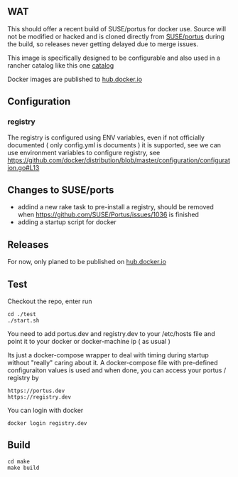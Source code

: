 ## WAT

This should offer a recent build of SUSE/portus for docker use. Source will not be modified or hacked and is cloned directly from [SUSE/portus](https://github.com/SUSE/Portus) during the build, so releases never getting delayed due to merge issues.

This image is specifically designed to be configurable and also used in a rancher catalog like this one [catalog](https://github.com/EugenMayer/kontextwork-catalog/tree/master/templates/registry-slim)

Docker images are published to [hub.docker.io](https://hub.docker.com/r/eugenmayer/portus/)

## Configuration
### registry

The registry is configured using ENV variables, even if not officially documented ( only config.yml is documents ) it is supported, see  we can use environment variables to configure registry, see https://github.com/docker/distribution/blob/master/configuration/configuration.go#L13

## Changes to SUSE/ports

- addind a new rake task to pre-install a registry, should be removed when https://github.com/SUSE/Portus/issues/1036 is finished
- adding a startup script for docker

## Releases

For now, only planed to be published on [hub.docker.io](https://hub.docker.com/r/eugenmayer/portus/)

## Test

Checkout the repo, enter run

```
cd ./test 
./start.sh
```

You need to add portus.dev and registry.dev to your /etc/hosts file and point it to your docker or docker-machine ip ( as usual )

Its just a docker-compose wrapper to deal with timing during startup without "really" caring about it.
A docker-compose file with pre-defined configuraiton values is used and when done, you can access your portus / registry by

```
https://portus.dev
https://registry.dev
```

You can login with docker

```
docker login registry.dev
```

## Build

```
cd make
make build
```
